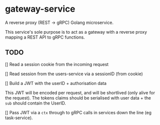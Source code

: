 # gateway-service

A reverse proxy (REST -> gRPC) Golang microservice.

This service's sole purpose is to act as a gateway with a reverse proxy mapping a REST API to gRPC functions.

## TODO

[] Read a session cookie from the incoming request

[] Read session from the users-service via a sessionID (from cookie)

[] Build a JWT with the userID + authorisation data 

This JWT will be encoded per request, and will be shortlived (only alive for the request). The tokens claims should be serialised with user data + the `sub` should contain the UserID.

[] Pass JWT via a `ctx` through to gRPC calls in services down the line (eg task-service).


